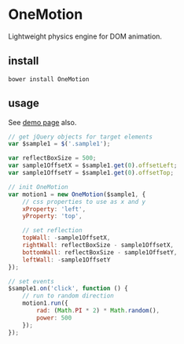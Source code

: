 # OneMotion

Lightweight physics engine for DOM animation.

## install

```
bower install OneMotion
```

## usage

See [demo page](http://fnobi.github.io/OneMotion/demo/) also.

```javascript
// get jQuery objects for target elements
var $sample1 = $('.sample1');

var reflectBoxSize = 500;
var sample1OffsetX = $sample1.get(0).offsetLeft;
var sample1OffsetY = $sample1.get(0).offsetTop;

// init OneMotion
var motion1 = new OneMotion($sample1, {
    // css properties to use as x and y
    xProperty: 'left', 
    yProperty: 'top',

    // set reflection
    topWall: -sample1OffsetX,
    rightWall: reflectBoxSize - sample1OffsetX,
    bottomWall: reflectBoxSize - sample1OffsetY,
    leftWall: -sample1OffsetY
});

// set events
$sample1.on('click', function () {
    // run to random direction
    motion1.run({
        rad: (Math.PI * 2) * Math.random(),
        power: 500
    });
});


```